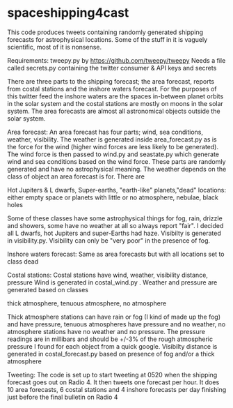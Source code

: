 # spaceshipping4cast
This code produces tweets containing randomly generated shipping forecasts for astrophysical locations. Some of the stuff in it is vaguely scientific, most of it is nonsense.

Requirements: tweepy.py by https://github.com/tweepy/tweepy
Needs a file called secrets.py containing the twitter consumer & API keys and secrets

There are three parts to the shipping forecast; the area forecast, reports from costal stations and the inshore waters forecast. For the purposes of this twitter feed the inshore waters are the spaces in-between planet orbits in the solar system and the costal stations are mostly on moons in the solar system. The area forecasts are almost all astronomical objects outside the solar system.

Area forecast:
An area forecast has four parts; wind, sea conditions, weather, visibility. The weather is generated inside area_forecast.py as is the force for the wind (higher wind forces are less likely to be generated). The wind force is then passed to wind.py and seastate.py which generate wind and sea conditions based on the wind force. These parts are randomly generated and have no astrophysical meaning. The weather depends on the class of object an area forecast is for. There are

  Hot Jupiters & L dwarfs, Super-earths, "earth-like" planets,"dead" locations: either empty space or planets with little or no atmosphere, nebulae, black holes
  
Some of these classes have some astrophysical things for fog, rain, drizzle and showers, some have no weather at all so always report "fair". I decided all L dwarfs, hot Jupiters and super-Earths had haze.
Visibilty is generated in visibility.py. Visibility can only be "very poor" in the presence of fog.

Inshore waters forecast:
Same as area forecasts but with all locations set to class dead

Costal stations:
Costal stations have wind, weather, visibility distance, pressure
Wind is generated in costal_wind.py . Weather and pressure are generated based on classes

  thick atmosphere, tenuous atmosphere, no atmosphere

Thick atmosphere stations can have rain or fog (I kind of made up the fog) and have pressure, tenuous atmospheres have pressure and no weather, no atmosphere stations have no weather and no pressure. The pressure readings are in millibars and should be +/-3% of the rough atmospheric pressure I found for each object from a quick google.
Visibilty distance is generated in costal_forecast.py based on presence of fog and/or a thick atmosphere

Tweeting: The code is set up to start tweeting at 0520 when the shipping forecast goes out on Radio 4. It then tweets one forecast per hour. It does 10 area forecasts, 6 costal stations and 4 inshore forecasts per day finishing just before the final bulletin on Radio 4
